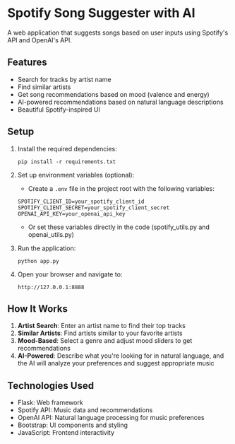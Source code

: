 # Spotify Song Suggester with AI

A web application that suggests songs based on user inputs using Spotify's API and OpenAI's API.

## Features

- Search for tracks by artist name
- Find similar artists
- Get song recommendations based on mood (valence and energy)
- AI-powered recommendations based on natural language descriptions
- Beautiful Spotify-inspired UI

## Setup

1. Install the required dependencies:
   ```
   pip install -r requirements.txt
   ```

2. Set up environment variables (optional):
   - Create a `.env` file in the project root with the following variables:
   ```
   SPOTIFY_CLIENT_ID=your_spotify_client_id
   SPOTIFY_CLIENT_SECRET=your_spotify_client_secret
   OPENAI_API_KEY=your_openai_api_key
   ```
   - Or set these variables directly in the code (spotify_utils.py and openai_utils.py)

3. Run the application:
   ```
   python app.py
   ```

4. Open your browser and navigate to:
   ```
   http://127.0.0.1:8888
   ```

## How It Works

1. **Artist Search**: Enter an artist name to find their top tracks
2. **Similar Artists**: Find artists similar to your favorite artists
3. **Mood-Based**: Select a genre and adjust mood sliders to get recommendations
4. **AI-Powered**: Describe what you're looking for in natural language, and the AI will analyze your preferences and suggest appropriate music

## Technologies Used

- Flask: Web framework
- Spotify API: Music data and recommendations
- OpenAI API: Natural language processing for music preferences
- Bootstrap: UI components and styling
- JavaScript: Frontend interactivity
